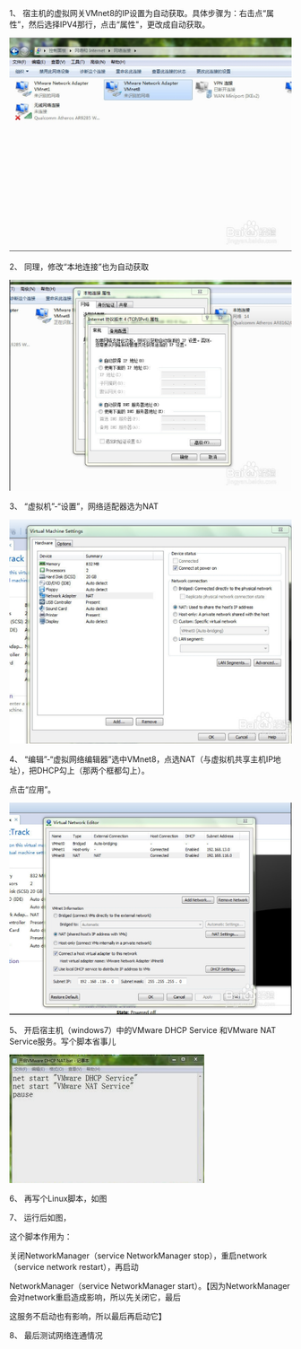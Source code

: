 1、 宿主机的虚拟网关VMnet8的IP设置为自动获取。具体步骤为：右击点“属性”，然后选择IPV4那行，点击“属性"，更改成自动获取。

![](/assets/QQ截图20161104222501.png)

2、 同理，修改“本地连接”也为自动获取

![](/assets/QQ截图20161104222502.png)

3、 “虚拟机”-“设置”，网络适配器选为NAT

![](/assets/QQ截图20161104222810.png)

4、 “编辑”-“虚拟网络编辑器”选中VMnet8，点选NAT（与虚拟机共享主机IP地址），把DHCP勾上（那两个框都勾上）。

点击“应用”。

![](/assets/QQ截图20161104222919.png)

5、 开启宿主机（windows7）中的VMware DHCP Service 和VMware NAT Service服务。写个脚本省事儿

![](/assets/QQ截图20161104223024.png)

6、 再写个Linux脚本，如图 

7、 运行后如图，

这个脚本作用为：

关闭NetworkManager（service NetworkManager stop），重启network（service network restart），再启动

NetworkManager（service NetworkManager start）。【因为NetworkManager会对network重启造成影响，所以先关闭它，最后

这服务不启动也有影响，所以最后再启动它】



8、 最后测试网络连通情况 



